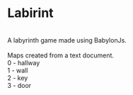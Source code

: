 # Labirint
<br />
A labyrinth game made using BabylonJs.<br />
<br />
Maps created from a text document.<br />
0 - hallway<br />
1 - wall<br />
2 - key<br />
3 - door<br />
